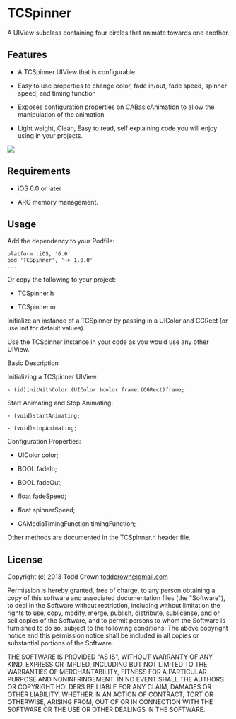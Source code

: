 TCSpinner
=========

A UIView subclass containing four circles that animate towards one another.



Features
--------

-   A TCSpinner UIView that is configurable

-   Easy to use properties to change color, fade in/out, fade speed, spinner
    speed, and timing function

-   Exposes configuration properties on CABasicAnimation to allow the
    manipulation of the animation

-   Light weight, Clean, Easy to read, self explaining code you will enjoy using
    in your projects.



![](<https://raw.github.com/crizzwald/TCSpinner/master/Screenshot.png>)



Requirements
------------

-   iOS 6.0 or later

-   ARC memory management.



Usage
-----

Add the dependency to your Podfile:

~~~~~~~~~~~~~~~~~~~~~~~~~~~~~~~~~~~~~~~~~~~~~~~~~~~~~~~~~~~~~~~~~~~~~~~~~~~~~~~~
platform :iOS, '6.0'
pod 'TCSpinner', '~> 1.0.0'
...
~~~~~~~~~~~~~~~~~~~~~~~~~~~~~~~~~~~~~~~~~~~~~~~~~~~~~~~~~~~~~~~~~~~~~~~~~~~~~~~~



Or copy the following to your project:

-   TCSpinner.h

-   TCSpinner.m

Initialize an instance of a TCSpinner by passing in a UIColor and CGRect (or use
init for default values).

Use the TCSpinner instance in your code as you would use any other UIView.



Basic Description

Initializing a TCSpinner UIView:

~~~~~~~~~~~~~~~~~~~~~~~~~~~~~~~~~~~~~~~~~~~~~~~~~~~~~~~~~~~~~~~~~~~~~~~~~~~~~~~~
- (id)initWithColor:(UIColor )color frame:(CGRect)frame;
~~~~~~~~~~~~~~~~~~~~~~~~~~~~~~~~~~~~~~~~~~~~~~~~~~~~~~~~~~~~~~~~~~~~~~~~~~~~~~~~

Start Animating and Stop Animating:

~~~~~~~~~~~~~~~~~~~~~~~~~~~~~~~~~~~~~~~~~~~~~~~~~~~~~~~~~~~~~~~~~~~~~~~~~~~~~~~~
- (void)startAnimating;
~~~~~~~~~~~~~~~~~~~~~~~~~~~~~~~~~~~~~~~~~~~~~~~~~~~~~~~~~~~~~~~~~~~~~~~~~~~~~~~~

~~~~~~~~~~~~~~~~~~~~~~~~~~~~~~~~~~~~~~~~~~~~~~~~~~~~~~~~~~~~~~~~~~~~~~~~~~~~~~~~
- (void)stopAnimating;
~~~~~~~~~~~~~~~~~~~~~~~~~~~~~~~~~~~~~~~~~~~~~~~~~~~~~~~~~~~~~~~~~~~~~~~~~~~~~~~~

Configuration Properties:

-   UIColor color;

-   BOOL fadeIn;

-   BOOL fadeOut;

-   float fadeSpeed;

-   float spinnerSpeed;

-   CAMediaTimingFunction timingFunction;



Other methods are documented in the TCSpinner.h header file.



License
-------

Copyright (c) 2013 Todd Crown [toddcrown@gmail.com][1]

[1]: <mailto:toddcrown@gmail.com>



Permission is hereby granted, free of charge, to any person obtaining a copy of
this software and associated documentation files (the "Software"), to deal in
the Software without restriction, including without limitation the rights to
use, copy, modify, merge, publish, distribute, sublicense, and or sell copies of
the Software, and to permit persons to whom the Software is furnished to do so,
subject to the following conditions: The above copyright notice and this
permission notice shall be included in all copies or substantial portions of the
Software.



THE SOFTWARE IS PROVIDED "AS IS", WITHOUT WARRANTY OF ANY KIND, EXPRESS OR
IMPLIED, INCLUDING BUT NOT LIMITED TO THE WARRANTIES OF MERCHANTABILITY, FITNESS
FOR A PARTICULAR PURPOSE AND NONINFRINGEMENT. IN NO EVENT SHALL THE AUTHORS OR
COPYRIGHT HOLDERS BE LIABLE FOR ANY CLAIM, DAMAGES OR OTHER LIABILITY, WHETHER
IN AN ACTION OF CONTRACT, TORT OR OTHERWISE, ARISING FROM, OUT OF OR IN
CONNECTION WITH THE SOFTWARE OR THE USE OR OTHER DEALINGS IN THE SOFTWARE.
